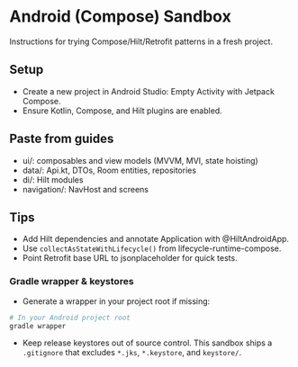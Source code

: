 # Android (Compose) Sandbox

Instructions for trying Compose/Hilt/Retrofit patterns in a fresh project.

## Setup

- Create a new project in Android Studio: Empty Activity with Jetpack Compose.
- Ensure Kotlin, Compose, and Hilt plugins are enabled.

## Paste from guides

- ui/: composables and view models (MVVM, MVI, state hoisting)
- data/: Api.kt, DTOs, Room entities, repositories
- di/: Hilt modules
- navigation/: NavHost and screens

## Tips

- Add Hilt dependencies and annotate Application with @HiltAndroidApp.
- Use `collectAsStateWithLifecycle()` from lifecycle-runtime-compose.
- Point Retrofit base URL to jsonplaceholder for quick tests.

### Gradle wrapper & keystores

- Generate a wrapper in your project root if missing:

```powershell
# In your Android project root
gradle wrapper
```

- Keep release keystores out of source control. This sandbox ships a `.gitignore` that excludes `*.jks`, `*.keystore`, and `keystore/`.
